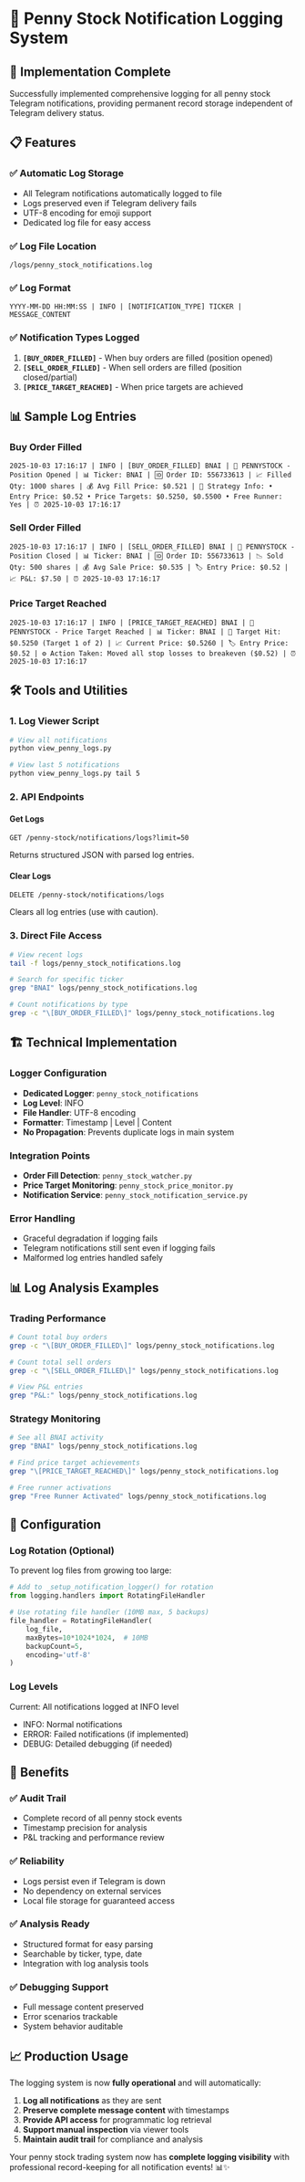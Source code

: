 # 📝 Penny Stock Notification Logging System

## 🎉 **Implementation Complete**

Successfully implemented comprehensive logging for all penny stock Telegram notifications, providing permanent record storage independent of Telegram delivery status.

## 📋 **Features**

### **✅ Automatic Log Storage**
- All Telegram notifications automatically logged to file
- Logs preserved even if Telegram delivery fails
- UTF-8 encoding for emoji support
- Dedicated log file for easy access

### **✅ Log File Location**
```
/logs/penny_stock_notifications.log
```

### **✅ Log Format**
```
YYYY-MM-DD HH:MM:SS | INFO | [NOTIFICATION_TYPE] TICKER | MESSAGE_CONTENT
```

### **✅ Notification Types Logged**
1. **`[BUY_ORDER_FILLED]`** - When buy orders are filled (position opened)
2. **`[SELL_ORDER_FILLED]`** - When sell orders are filled (position closed/partial)
3. **`[PRICE_TARGET_REACHED]`** - When price targets are achieved

## 📊 **Sample Log Entries**

### **Buy Order Filled**
```log
2025-10-03 17:16:17 | INFO | [BUY_ORDER_FILLED] BNAI | 🚀 PENNYSTOCK - Position Opened | 📊 Ticker: BNAI | 🆔 Order ID: 556733613 | 📈 Filled Qty: 1000 shares | 💰 Avg Fill Price: $0.521 | 🎯 Strategy Info: • Entry Price: $0.52 • Price Targets: $0.5250, $0.5500 • Free Runner: Yes | ⏰ 2025-10-03 17:16:17
```

### **Sell Order Filled**
```log
2025-10-03 17:16:17 | INFO | [SELL_ORDER_FILLED] BNAI | 💸 PENNYSTOCK - Position Closed | 📊 Ticker: BNAI | 🆔 Order ID: 556733613 | 📉 Sold Qty: 500 shares | 💰 Avg Sale Price: $0.535 | 🏷️ Entry Price: $0.52 | 📈 P&L: $7.50 | ⏰ 2025-10-03 17:16:17
```

### **Price Target Reached**
```log
2025-10-03 17:16:17 | INFO | [PRICE_TARGET_REACHED] BNAI | 🎯 PENNYSTOCK - Price Target Reached | 📊 Ticker: BNAI | 🎯 Target Hit: $0.5250 (Target 1 of 2) | 📈 Current Price: $0.5260 | 🏷️ Entry Price: $0.52 | ⚙️ Action Taken: Moved all stop losses to breakeven ($0.52) | ⏰ 2025-10-03 17:16:17
```

## 🛠️ **Tools and Utilities**

### **1. Log Viewer Script**
```bash
# View all notifications
python view_penny_logs.py

# View last 5 notifications
python view_penny_logs.py tail 5
```

### **2. API Endpoints**

#### **Get Logs**
```http
GET /penny-stock/notifications/logs?limit=50
```
Returns structured JSON with parsed log entries.

#### **Clear Logs**
```http
DELETE /penny-stock/notifications/logs
```
Clears all log entries (use with caution).

### **3. Direct File Access**
```bash
# View recent logs
tail -f logs/penny_stock_notifications.log

# Search for specific ticker
grep "BNAI" logs/penny_stock_notifications.log

# Count notifications by type
grep -c "\[BUY_ORDER_FILLED\]" logs/penny_stock_notifications.log
```

## 🏗️ **Technical Implementation**

### **Logger Configuration**
- **Dedicated Logger**: `penny_stock_notifications`
- **Log Level**: INFO
- **File Handler**: UTF-8 encoding
- **Formatter**: Timestamp | Level | Content
- **No Propagation**: Prevents duplicate logs in main system

### **Integration Points**
- **Order Fill Detection**: `penny_stock_watcher.py`
- **Price Target Monitoring**: `penny_stock_price_monitor.py`
- **Notification Service**: `penny_stock_notification_service.py`

### **Error Handling**
- Graceful degradation if logging fails
- Telegram notifications still sent even if logging fails
- Malformed log entries handled safely

## 📊 **Log Analysis Examples**

### **Trading Performance**
```bash
# Count total buy orders
grep -c "\[BUY_ORDER_FILLED\]" logs/penny_stock_notifications.log

# Count total sell orders  
grep -c "\[SELL_ORDER_FILLED\]" logs/penny_stock_notifications.log

# View P&L entries
grep "P&L:" logs/penny_stock_notifications.log
```

### **Strategy Monitoring**
```bash
# See all BNAI activity
grep "BNAI" logs/penny_stock_notifications.log

# Find price target achievements
grep "\[PRICE_TARGET_REACHED\]" logs/penny_stock_notifications.log

# Free runner activations
grep "Free Runner Activated" logs/penny_stock_notifications.log
```

## 🔧 **Configuration**

### **Log Rotation** (Optional)
To prevent log files from growing too large:
```python
# Add to _setup_notification_logger() for rotation
from logging.handlers import RotatingFileHandler

# Use rotating file handler (10MB max, 5 backups)
file_handler = RotatingFileHandler(
    log_file, 
    maxBytes=10*1024*1024,  # 10MB
    backupCount=5,
    encoding='utf-8'
)
```

### **Log Levels**
Current: All notifications logged at INFO level
- INFO: Normal notifications
- ERROR: Failed notifications (if implemented)
- DEBUG: Detailed debugging (if needed)

## 🚀 **Benefits**

### **✅ Audit Trail**
- Complete record of all penny stock events
- Timestamp precision for analysis
- P&L tracking and performance review

### **✅ Reliability**
- Logs persist even if Telegram is down
- No dependency on external services
- Local file storage for guaranteed access

### **✅ Analysis Ready**
- Structured format for easy parsing
- Searchable by ticker, type, date
- Integration with log analysis tools

### **✅ Debugging Support**
- Full message content preserved
- Error scenarios trackable
- System behavior auditable

## 📈 **Production Usage**

The logging system is now **fully operational** and will automatically:

1. **Log all notifications** as they are sent
2. **Preserve complete message content** with timestamps
3. **Provide API access** for programmatic log retrieval
4. **Support manual inspection** via viewer tools
5. **Maintain audit trail** for compliance and analysis

Your penny stock trading system now has **complete logging visibility** with professional record-keeping for all notification events! 📊✨